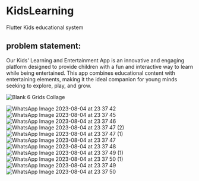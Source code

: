 # KidsLearning
Flutter Kids educational system 
## problem statement:
Our Kids' Learning and Entertainment App is an innovative and engaging platform designed to provide children with a fun and interactive way to learn while being entertained. This app combines educational content with entertaining elements, making it the ideal companion for young minds seeking to explore, play, and grow.

![Blank 6 Grids Collage](https://github.com/ahmedsamer806/KidsLearning/assets/74832164/915bb48f-f825-4278-9b06-c827fde84b8f)



![WhatsApp Image 2023-08-04 at 23 37 42](https://github.com/ahmedsamer806/KidsLearning/assets/74832164/baf81d1c-30e4-4c2a-839d-df6fa023c4c2)
![WhatsApp Image 2023-08-04 at 23 37 45](https://github.com/ahmedsamer806/KidsLearning/assets/74832164/2be8235e-c76d-4185-b17a-ae3e1428f18c)
![WhatsApp Image 2023-08-04 at 23 37 46](https://github.com/ahmedsamer806/KidsLearning/assets/74832164/e27cb399-abd6-4d67-834e-78fabc75f882)
![WhatsApp Image 2023-08-04 at 23 37 47 (2)](https://github.com/ahmedsamer806/KidsLearning/assets/74832164/5d68946d-918d-453a-a3d6-f51d2fc525ca)
![WhatsApp Image 2023-08-04 at 23 37 47 (1)](https://github.com/ahmedsamer806/KidsLearning/assets/74832164/4e0fb568-fbb6-4de7-8465-f1a7d585af96)
![WhatsApp Image 2023-08-04 at 23 37 47](https://github.com/ahmedsamer806/KidsLearning/assets/74832164/53f0ad63-0957-460f-bc6c-4d41d70bf629)
![WhatsApp Image 2023-08-04 at 23 37 48](https://github.com/ahmedsamer806/KidsLearning/assets/74832164/9478c4f5-5402-4e78-a327-22ab598534c1)
![WhatsApp Image 2023-08-04 at 23 37 49 (1)](https://github.com/ahmedsamer806/KidsLearning/assets/74832164/4567bb7f-5682-41ff-9644-21d629ff9af7)
![WhatsApp Image 2023-08-04 at 23 37 50 (1)](https://github.com/ahmedsamer806/KidsLearning/assets/74832164/e6d49154-3b69-478a-a77f-533d23239a0b)
![WhatsApp Image 2023-08-04 at 23 37 49](https://github.com/ahmedsamer806/KidsLearning/assets/74832164/b45652c8-94a4-4671-bc84-855d2d4b6843)
![WhatsApp Image 2023-08-04 at 23 37 50](https://github.com/ahmedsamer806/KidsLearning/assets/74832164/f6652949-7276-4b5f-81ac-1274ced84c71)
